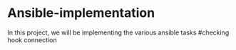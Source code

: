 # Ansible-implementation
In this project, we will be implementing the various ansible tasks
#checking hook connection
